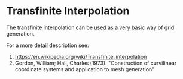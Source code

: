# Transfinite Interpolation

The transfinite interpolation can be used as a very basic way of grid generation.

For a more detail description see:

1. https://en.wikipedia.org/wiki/Transfinite_interpolation
2. Gordon, William; Hall, Charles (1973). "Construction of curvilinear coordinate systems and application to mesh generation"

